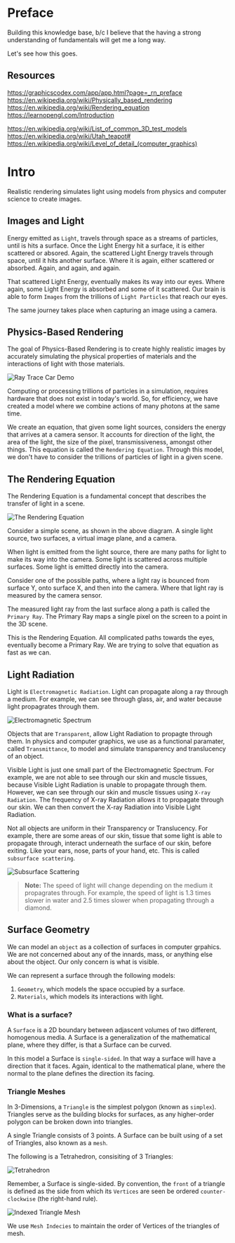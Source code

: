 # Preface

Building this knowledge base, b/c I believe that the having a strong understanding of fundamentals will get me a long way.

Let's see how this goes.

## Resources

https://graphicscodex.com/app/app.html?page=_rn_preface
https://en.wikipedia.org/wiki/Physically_based_rendering
https://en.wikipedia.org/wiki/Rendering_equation
https://learnopengl.com/Introduction

https://en.wikipedia.org/wiki/List_of_common_3D_test_models
https://en.wikipedia.org/wiki/Utah_teapot#
https://en.wikipedia.org/wiki/Level_of_detail_(computer_graphics)


# Intro
Realistic rendering simulates light using models from physics and computer science to create images.

## Images and Light
Energy emitted as `Light`, travels through space as a streams of particles, until is hits a surface. Once the Light Energy hit a surface, it is either scattered or absored. 
Again, the scattered Light Energy travels through space, until it hits another surface. Where it is again, either scattered or absorbed. Again, and again, and again.

That scattered Light Energy, eventually makes its way into our eyes. Where again, some Light Energy is absorbed and some of it scattered. Our brain is able to form `Images` from the trillions of `Light Particles` that reach our eyes.

The same journey takes place when capturing an image using a camera.

## Physics-Based Rendering
The goal of Physics-Based Rendering is to create highly realistic images by accurately simulating the physical properties of materials and the interactions of light with those materials.

![Ray Trace Car Demo](resources/RayTraceReflectionsCar.jpg)

Computing or processing trillions of particles in a simulation, requires hardware that does not exist in today's world. So, for efficiency, we have created a model where we combine actions of many photons at the same time.

We create an equation, that given some light sources, considers the energy that arrives at a camera sensor. It accounts for direction of the light, the area of the light, the size of the pixel, transmissiveness, amongst other things. This equation is called the `Rendering Equation`.
Through this model, we don't have to consider the trillions of particles of light in a given scene.

## The Rendering Equation
The Rendering Equation is a fundamental concept that describes the transfer of light in a scene.

![The Rendering Equation](resources/TheRenderingEquationDiagram.png)

Consider a simple scene, as shown in the above diagram. A single light source, two surfaces, a virtual image plane, and a camera.

When light is emitted from the light source, there are many paths for light to make its way into the camera. Some light is scattered across multiple surfaces. Some light is emitted directly into the camera.

Consider one of the possible paths, where a light ray is bounced from surface Y, onto surface X, and then into the camera.
Where that light ray is measured by the camera sensor. 

The measured light ray from the last surface along a path is called the `Primary Ray`. The Primary Ray maps a single pixel on the screen to a point in the 3D scene.

This is the Rendering Equation. All complicated paths towards the eyes, eventually become a Primary Ray. We are trying to solve that equation as fast as we can.

## Light Radiation
Light is `Electromagnetic Radiation`. Light can propagate along a ray through a medium. For example, we can see through glass, air, and water because light propagrates through them.

![Electromagnetic Spectrum](resources/ElectromagneticSpectrum.png)

Objects that are `Transparent`, allow Light Radiation to propagte through them. In physics and computer graphics, we use as a functional paramater, called `Transmittance`, to model and simulate transparency and translucency of an object.

Visible Light is just one small part of the Electromagnetic Spectrum. For example, we are not able to see through our skin and muscle tissues, because Visible Light Radiation is unable to propagate through them.
However, we can see through our skin and muscle tissues using `X-ray Radiation`. The frequency of X-ray Radiation allows it to propagate through our skin. We can then convert the X-ray Radiation into Visible Light Radiation.

Not all objects are uniform in their Transparency or Translucency. For example, there are some areas of our skin, tissue that some light is able to propagate through, interact underneath the surface of our skin, before exiting. Like your ears, nose, parts of your hand, etc. This is called `subsurface scattering`.

![Subsurface Scattering](resources/SubsurfaceScattering.jpg)

> **Note:** The speed of light will change depending on the medium it propagrates through. For example, the speed of light is 1.3 times slower in water and 2.5 times slower when propagating through a diamond.

## Surface Geometry
We can model an `object` as a collection of surfaces in computer grpahics. We are not concerned about any of the innards, mass, or anything else about the object. Our only concern is what is visible.

We can represent a surface through the following models:

1. `Geometry`, which models the space occupied by a surface.
2. `Materials`, which models its interactions with light.

### What is a surface?
A `Surface` is a 2D boundary between adjascent volumes of two different, homogenous media. A Surface is a generalization of the mathematical plane, where they differ, is that a Surface can be curved.

In this model a Surface is `single-sided`. In that way a surface will have a direction that it faces. Again, identical to the mathematical plane, where the normal to the plane defines the direction its facing.

### Triangle Meshes
In 3-Dimensions, a `Triangle` is the simplest polygon (known as `simplex`). Triangles serve as the building blocks for surfaces, as any higher-order polygon can be broken down into triangles.

A single Triangle consists of 3 points. A Surface can be built using of a set of Triangles, also known as a `mesh`.

The following is a Tetrahedron, consisiting of 3 Triangles:

![Tetrahedron](resources/Tetrahedron.png)

Remember, a Surface is single-sided. By convention, the `front` of a triangle is defined as the side from which its `Vertices` are seen be ordered `counter-clockwise` (the right-hand rule).

![Indexed Triangle Mesh](resources/IndexedTriangleMesh.png)

We use `Mesh Indecies` to maintain the order of Vertices of the triangles of mesh.

